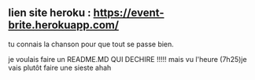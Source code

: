 ## lien site heroku : https://event-brite.herokuapp.com/

tu connais la chanson pour que tout se passe bien.

je voulais faire un README.MD QUI DECHIRE !!!!! mais vu l'heure (7h25)je vais plutôt faire une sieste ahah
